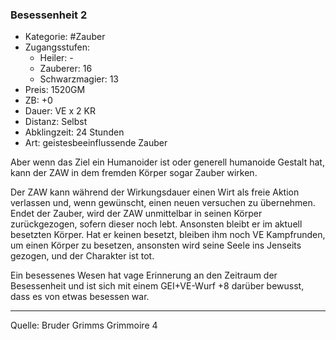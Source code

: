 ### Besessenheit 2

- Kategorie: #Zauber
- Zugangsstufen:
  - Heiler: -
  - Zauberer: 16
  - Schwarzmagier: 13
- Preis: 1520GM
- ZB: +0
- Dauer: VE x 2 KR
- Distanz: Selbst
- Abklingzeit: 24 Stunden
- Art: geistesbeeinflussende Zauber

Aber wenn das Ziel ein Humanoider ist oder generell humanoide Gestalt hat, kann der ZAW in dem fremden Körper sogar Zauber wirken.

Der ZAW kann während der Wirkungsdauer einen Wirt als freie Aktion verlassen und, wenn gewünscht, einen neuen versuchen zu übernehmen. Endet der Zauber, wird der ZAW unmittelbar in seinen Körper zurückgezogen, sofern dieser noch lebt. Ansonsten bleibt er im aktuell besetzten Körper. Hat er keinen besetzt, bleiben ihm noch VE Kampfrunden, um einen Körper zu besetzen, ansonsten wird seine Seele ins Jenseits gezogen, und der Charakter ist tot.

Ein besessenes Wesen hat vage Erinnerung an den Zeitraum der Besessenheit und ist sich mit einem GEI+VE-Wurf +8 darüber bewusst, dass es von etwas besessen war.

---

Quelle: Bruder Grimms Grimmoire 4
